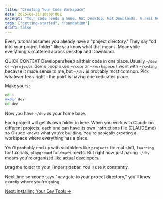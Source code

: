 ```yaml
---
title: "Creating Your Code Workspace"
date: 2025-08-31T10:00:00Z
excerpt: "Your code needs a home. Not Desktop. Not Downloads. A real home."
tags: ["getting-started", "foundation"]
draft: false
---
```


Every tutorial assumes you already have a "project directory." They say "cd into your project folder" like you know what that means. Meanwhile everything's scattered across Desktop and Downloads.

<span class="context-label">QUICK CONTEXT</span> Developers keep all their code in one place. Usually `~/dev` or `~/projects`. Some people use `~/code` or `~/workspace`. I went with `~/coding` because it made sense to me, but `~/dev` is probably most common. Pick whatever feels right - the point is having one dedicated place.

Make yours:

```bash
cd ~
mkdir dev
cd dev
```

Now you have `~/dev` as your home base.

Each project will get its own folder in here. When you work with Claude on different projects, each one can have its own instructions file (CLAUDE.md) so Claude knows what you're building. You're basically creating a workspace where everything has a place.

You'll probably end up with subfolders like `projects` for real stuff, `learning` for tutorials, `playground` for experiments. But right now, just having `~/dev` means you're organized like actual developers.

Drag the folder to your Finder sidebar. You'll use it constantly.

Next time someone says "navigate to your project directory," you'll know exactly where you're going.

[Next: Installing Your Dev Tools →](/posts/installing-dev-tools)